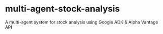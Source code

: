 # multi-agent-stock-analysis
A multi-agent system for stock analysis using Google ADK &amp; Alpha Vantage API
